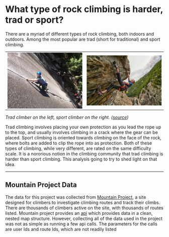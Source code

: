 # What type of rock climbing is harder, trad or sport?
There are a myriad of different types of rock climbing, both indoors and outdoors. Among the most popular are trad (short for traditional) and sport climbing.

<table><tr><td><img src='images/trad_climber.jpg' align='left' style='width: 500px;'></td><td><img src='images/sport_climber.jpeg' align='right' style='width: 500px;'></td></tr></table>

*Trad climber on the left, sport climber on the right. ([source](https://www.powercompanyclimbing.com/blog/2019/4/19/guest-post-chad-volk))*

Trad climbing involves placing your own protection as you lead the rope up to the top, and usually involves climbing in a crack where the gear can be placed. Sport climbing is oriented towards climbing on the face of the rock, where bolts are added to clip the rope into as protection. Both of these types of climbing, while very different, are rated on the same difficulty scale. It is a nororious notion in the climbing community that trad climbing is harder than sport climbing. This analysis going to try to shed light on that idea.

---

## Mountain Project Data

The data for this project was collected from [Mountain Project](https://www.mountainproject.com/), a site designed for climbers to investigate climbing routes and track their climbs. There are thousands of climbers active on the site, with thousands of routes listed. Mountain project provides an [api](https://www.mountainproject.com/data) which provides data in a clean, nested map structure. However, collecting all of the data used in the project was not as simple as running a few api calls. The parameters for the calls are user Ids and route Ids, which are not readily listed 